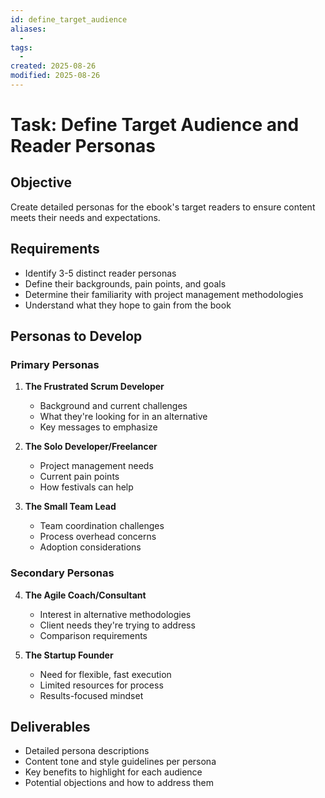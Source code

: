 ```yaml
---
id: define_target_audience
aliases:
  -
tags:
  -
created: 2025-08-26
modified: 2025-08-26
---
```


# Task: Define Target Audience and Reader Personas

## Objective

Create detailed personas for the ebook's target readers to ensure content meets
their needs and expectations.

## Requirements

- Identify 3-5 distinct reader personas
- Define their backgrounds, pain points, and goals
- Determine their familiarity with project management methodologies
- Understand what they hope to gain from the book

## Personas to Develop

### Primary Personas

1. **The Frustrated Scrum Developer**
   - Background and current challenges
   - What they're looking for in an alternative
   - Key messages to emphasize

2. **The Solo Developer/Freelancer**
   - Project management needs
   - Current pain points
   - How festivals can help

3. **The Small Team Lead**
   - Team coordination challenges
   - Process overhead concerns
   - Adoption considerations

### Secondary Personas

4. **The Agile Coach/Consultant**
   - Interest in alternative methodologies
   - Client needs they're trying to address
   - Comparison requirements

5. **The Startup Founder**
   - Need for flexible, fast execution
   - Limited resources for process
   - Results-focused mindset

## Deliverables

- Detailed persona descriptions
- Content tone and style guidelines per persona
- Key benefits to highlight for each audience
- Potential objections and how to address them
